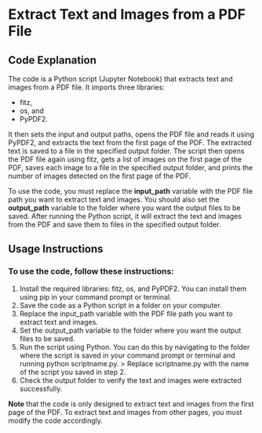 # Extract Text and Images from a PDF File

## Code Explanation
The code is a Python script (Jupyter Notebook) that extracts text and images from a PDF file. It imports three libraries: 
* fitz, 
* os, and 
* PyPDF2. 

It then sets the input and output paths, opens the PDF file and reads it using PyPDF2, and extracts the text from the first page of the PDF. The extracted text is saved to a file in the specified output folder. The script then opens the PDF file again using fitz, gets a list of images on the first page of the PDF, saves each image to a file in the specified output folder, and prints the number of images detected on the first page of the PDF.

To use the code, you must replace the **input_path** variable with the PDF file path you want to extract text and images. You should also set the **output_path** variable to the folder where you want the output files to be saved. After running the Python script, it will extract the text and images from the PDF and save them to files in the specified output folder.

## Usage Instructions
### To use the code, follow these instructions:
1. Install the required libraries: fitz, os, and PyPDF2. You can install them using pip in your command prompt or terminal.
2. Save the code as a Python script in a folder on your computer.
3. Replace the input_path variable with the PDF file path you want to extract text and images.
4. Set the output_path variable to the folder where you want the output files to be saved.
5. Run the script using Python. You can do this by navigating to the folder where the script is saved in your command prompt or terminal and running python scriptname.py. > Replace scriptname.py with the name of the script you saved in step 2.
6. Check the output folder to verify the text and images were extracted successfully.

**Note** that the code is only designed to extract text and images from the first page of the PDF. To extract text and images from other pages, you must modify the code accordingly.
